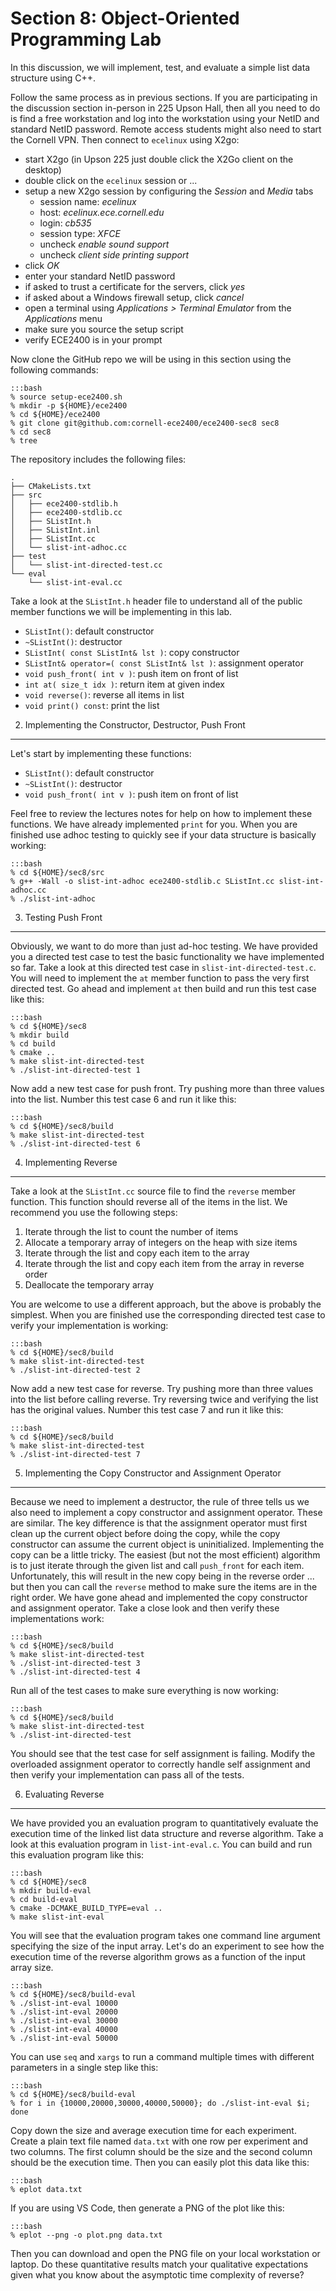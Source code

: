 
Section 8: Object-Oriented Programming Lab
==========================================================================

In this discussion, we will implement, test, and evaluate a simple
list data structure using C++.

Follow the same process as in previous sections. If you are participating
in the discussion section in-person in 225 Upson Hall, then all you need
to do is find a free workstation and log into the workstation using your
NetID and standard NetID password. Remote access students might also need
to start the Cornell VPN. Then connect to `ecelinux` using X2go:

 - start X2go (in Upson 225 just double click the X2Go client on the desktop)
 - double click on the `ecelinux` session or ...
 - setup a new X2go session by configuring the _Session_ and _Media_ tabs
    - session name: _ecelinux_
    - host: _ecelinux.ece.cornell.edu_
    - login: _cb535_
    - session type: _XFCE_
    - uncheck _enable sound support_
    - uncheck _client side printing support_
 - click _OK_
 - enter your standard NetID password
 - if asked to trust a certificate for the servers, click _yes_
 - if asked about a Windows firewall setup, click _cancel_
 - open a terminal using _Applications > Terminal Emulator_
    from the _Applications_ menu
 - make sure you source the setup script
 - verify ECE2400 is in your prompt

Now clone the GitHub repo we will be using in this section using the
following commands:

    :::bash
    % source setup-ece2400.sh
    % mkdir -p ${HOME}/ece2400
    % cd ${HOME}/ece2400
    % git clone git@github.com:cornell-ece2400/ece2400-sec8 sec8
    % cd sec8
    % tree

The repository includes the following files:

```
.
├── CMakeLists.txt
├── src
│   ├── ece2400-stdlib.h
│   ├── ece2400-stdlib.cc
│   ├── SListInt.h
│   ├── SListInt.inl
│   ├── SListInt.cc
│   └── slist-int-adhoc.cc
├── test
│   └── slist-int-directed-test.cc
└── eval
    └── slist-int-eval.cc
```

Take a look at the `SListInt.h` header file to understand all of the
public member functions we will be implementing in this lab.

  - `SListInt()`: default constructor
  - `~SListInt()`: destructor
  - `SListInt( const SListInt& lst )`: copy constructor
  - `SListInt& operator=( const SListInt& lst )`: assignment operator
  - `void push_front( int v )`: push item on front of list
  - `int at( size_t idx )`: return item at given index
  - `void reverse()`: reverse all items in list
  - `void print() const`: print the list

2. Implementing the Constructor, Destructor, Push Front
--------------------------------------------------------------------------

Let's start by implementing these functions:

  - `SListInt()`: default constructor
  - `~SListInt()`: destructor
  - `void push_front( int v )`: push item on front of list

Feel free to review the lectures notes for help on how to implement these
functions. We have already implemented `print` for you. When you are
finished use adhoc testing to quickly see if your data structure is
basically working:

    :::bash
    % cd ${HOME}/sec8/src
    % g++ -Wall -o slist-int-adhoc ece2400-stdlib.c SListInt.cc slist-int-adhoc.cc
    % ./slist-int-adhoc

3. Testing Push Front
--------------------------------------------------------------------------

Obviously, we want to do more than just ad-hoc testing. We have provided
you a directed test case to test the basic functionality we have
implemented so far. Take a look at this directed test case in
`slist-int-directed-test.c`. You will need to implement the `at` member
function to pass the very first directed test. Go ahead and implement
`at` then build and run this test case like this:

    :::bash
    % cd ${HOME}/sec8
    % mkdir build
    % cd build
    % cmake ..
    % make slist-int-directed-test
    % ./slist-int-directed-test 1

Now add a new test case for push front. Try pushing more than three
values into the list. Number this test case 6 and run it like this:

    :::bash
    % cd ${HOME}/sec8/build
    % make slist-int-directed-test
    % ./slist-int-directed-test 6

4. Implementing Reverse
--------------------------------------------------------------------------

Take a look at the `SListInt.cc` source file to find the `reverse` member
function. This function should reverse all of the items in the list. We
recommend you use the following steps:

 1. Iterate through the list to count the number of items
 2. Allocate a temporary array of integers on the heap with size items
 3. Iterate through the list and copy each item to the array
 4. Iterate through the list and copy each item from the array in reverse order
 5. Deallocate the temporary array

You are welcome to use a different approach, but the above is probably
the simplest. When you are finished use the corresponding directed test
case to verify your implementation is working:

    :::bash
    % cd ${HOME}/sec8/build
    % make slist-int-directed-test
    % ./slist-int-directed-test 2

Now add a new test case for reverse. Try pushing more than three values
into the list before calling reverse. Try reversing twice and verifying
the list has the original values. Number this test case 7 and run it like
this:

    :::bash
    % cd ${HOME}/sec8/build
    % make slist-int-directed-test
    % ./slist-int-directed-test 7

5. Implementing the Copy Constructor and Assignment Operator
--------------------------------------------------------------------------

Because we need to implement a destructor, the rule of three tells us we
also need to implement a copy constructor and assignment operator. These
are similar. The key difference is that the assignment operator must
first clean up the current object before doing the copy, while the copy
constructor can assume the current object is uninitialized. Implementing
the copy can be a little tricky. The easiest (but not the most efficient)
algorithm is to just iterate through the given list and call `push_front`
for each item. Unfortunately, this will result in the new copy being in
the reverse order ... but then you can call the `reverse` method to make
sure the items are in the right order. We have gone ahead and implemented
the copy constructor and assignment operator. Take a close look and then
verify these implementations work:

    :::bash
    % cd ${HOME}/sec8/build
    % make slist-int-directed-test
    % ./slist-int-directed-test 3
    % ./slist-int-directed-test 4

Run all of the test cases to make sure everything is now working:

    :::bash
    % cd ${HOME}/sec8/build
    % make slist-int-directed-test
    % ./slist-int-directed-test

You should see that the test case for self assignment is failing. Modify
the overloaded assignment operator to correctly handle self assignment
and then verify your implementation can pass all of the tests.

6. Evaluating Reverse
--------------------------------------------------------------------------

We have provided you an evaluation program to quantitatively evaluate the
execution time of the linked list data structure and reverse algorithm.
Take a look at this evaluation program in `list-int-eval.c`. You
can build and run this evaluation program like this:

    :::bash
    % cd ${HOME}/sec8
    % mkdir build-eval
    % cd build-eval
    % cmake -DCMAKE_BUILD_TYPE=eval ..
    % make slist-int-eval

You will see that the evaluation program takes one command line argument
specifying the size of the input array. Let's do an experiment to see how
the execution time of the reverse algorithm grows as a function of the
input array size.

    :::bash
    % cd ${HOME}/sec8/build-eval
    % ./slist-int-eval 10000
    % ./slist-int-eval 20000
    % ./slist-int-eval 30000
    % ./slist-int-eval 40000
    % ./slist-int-eval 50000

You can use `seq` and `xargs` to run a command multiple times with
different parameters in a single step like this:

    :::bash
    % cd ${HOME}/sec8/build-eval
    % for i in {10000,20000,30000,40000,50000}; do ./slist-int-eval $i; done

Copy down the size and average execution time for each experiment. Create
a plain text file named `data.txt` with one row per experiment and two
columns. The first column should be the size and the second column should
be the execution time. Then you can easily plot this data like this:

    :::bash
    % eplot data.txt

If you are using VS Code, then generate a PNG of the plot like this:

    :::bash
    % eplot --png -o plot.png data.txt

Then you can download and open the PNG file on your local workstation or
laptop. Do these quantitative results match your qualitative expectations
given what you know about the asymptotic time complexity of reverse?

